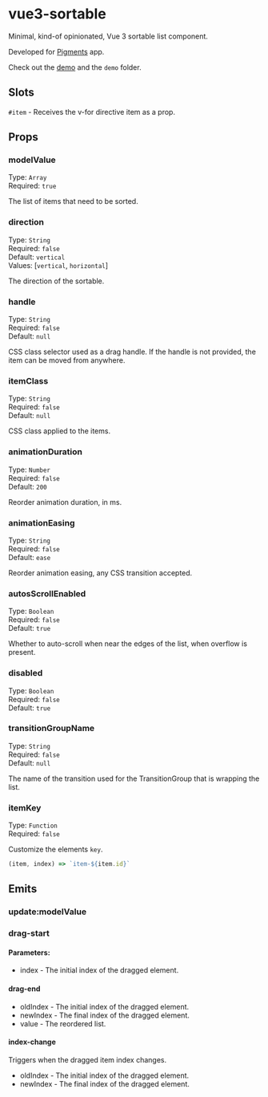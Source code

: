 # vue3-sortable

Minimal, kind-of opinionated, Vue 3 sortable list component.

Developed for [Pigments](https://www.instagram.com/pigmentsapp/) app.

Check out the [demo](https://covorsorin.github.io/vue3-sortable/) and the `demo` folder.

## Slots

`#item` - Receives the v-for directive item as a prop.

## Props

### modelValue

Type: `Array`<br>
Required: `true`<br>

The list of items that need to be sorted.

### direction

Type: `String`<br>
Required: `false`<br>
Default: `vertical`<br>
Values: [`vertical`, `horizontal`]<br>

The direction of the sortable.

### handle

Type: `String`<br>
Required: `false`<br>
Default: `null`<br>

CSS class selector used as a drag handle. If the handle is not provided, the item can be moved from anywhere.

### itemClass

Type: `String`<br>
Required: `false`<br>
Default: `null`<br>

CSS class applied to the items.

### animationDuration

Type: `Number`<br>
Required: `false`<br>
Default: `200`<br>

Reorder animation duration, in ms.

### animationEasing

Type: `String`<br>
Required: `false`<br>
Default: `ease`<br>

Reorder animation easing, any CSS transition accepted.

### autosScrollEnabled

Type: `Boolean`<br>
Required: `false`<br>
Default: `true`<br>

Whether to auto-scroll when near the edges of the list, when overflow is present.

### disabled

Type: `Boolean`<br>
Required: `false`<br>
Default: `true`<br>

### transitionGroupName
Type: `String`<br>
Required: `false`<br>
Default: `null`<br>

The name of the transition used for the TransitionGroup that is wrapping the list.

### itemKey
Type: `Function`<br>
Required: `false`<br>

Customize the elements `key`.

```javascript
(item, index) => `item-${item.id}`
```
## Emits

### update:modelValue

### drag-start

#### Parameters:

- index - The initial index of the dragged element.

#### drag-end

- oldIndex - The initial index of the dragged element.
- newIndex - The final index of the dragged element.
- value - The reordered list.

#### index-change

Triggers when the dragged item index changes.

- oldIndex - The initial index of the dragged element.
- newIndex - The final index of the dragged element.
